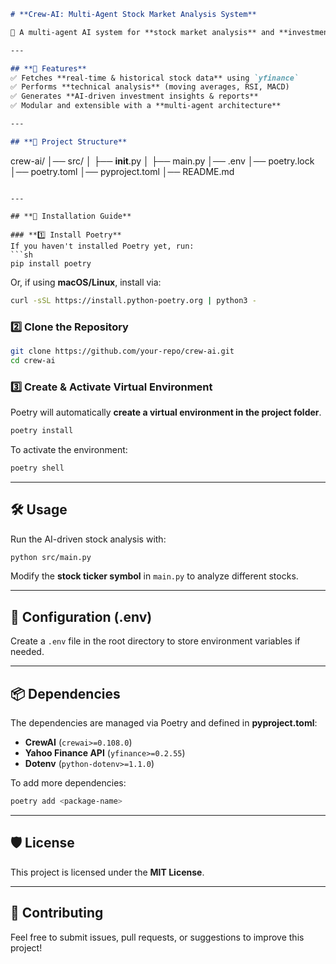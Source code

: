 ```md
# **Crew-AI: Multi-Agent Stock Market Analysis System**  

🚀 A multi-agent AI system for **stock market analysis** and **investment reporting**, leveraging **CrewAI**, **Yahoo Finance API**, and **Poetry** for package management.  

---

## **📌 Features**  
✅ Fetches **real-time & historical stock data** using `yfinance`  
✅ Performs **technical analysis** (moving averages, RSI, MACD)  
✅ Generates **AI-driven investment insights & reports**  
✅ Modular and extensible with a **multi-agent architecture**  

---

## **📂 Project Structure**  
```
crew-ai/
│── src/
│   ├── __init__.py
│   ├── main.py
│── .env
│── poetry.lock
│── poetry.toml
│── pyproject.toml
│── README.md
```

---

## **🚀 Installation Guide**  

### **1️⃣ Install Poetry**  
If you haven't installed Poetry yet, run:  
```sh
pip install poetry
```
Or, if using **macOS/Linux**, install via:  
```sh
curl -sSL https://install.python-poetry.org | python3 -
```

### **2️⃣ Clone the Repository**  
```sh
git clone https://github.com/your-repo/crew-ai.git
cd crew-ai
```

### **3️⃣ Create & Activate Virtual Environment**  
Poetry will automatically **create a virtual environment in the project folder**.  
```sh
poetry install
```

To activate the environment:  
```sh
poetry shell
```

---

## **🛠️ Usage**  
Run the AI-driven stock analysis with:  
```sh
python src/main.py
```

Modify the **stock ticker symbol** in `main.py` to analyze different stocks.  

---

## **📜 Configuration (.env)**  
Create a `.env` file in the root directory to store environment variables if needed.  

---

## **📦 Dependencies**  
The dependencies are managed via Poetry and defined in **pyproject.toml**:  
- **CrewAI** (`crewai>=0.108.0`)  
- **Yahoo Finance API** (`yfinance>=0.2.55`)  
- **Dotenv** (`python-dotenv>=1.1.0`)  

To add more dependencies:  
```sh
poetry add <package-name>
```

---

## **🛡️ License**  
This project is licensed under the **MIT License**.  

---

## **🤝 Contributing**  
Feel free to submit issues, pull requests, or suggestions to improve this project!  
```